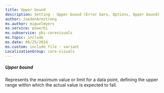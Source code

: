 ```yaml
---
title: Upper bound
description: Setting - Upper bound (Error bars, Options, Upper bound)
author: JaedenArmstrong
ms.author: miguelmyers
ms.service: powerbi
ms.subservice: pbi-corevisuals
ms.topic: include
ms.date: 06/25/2024
ms.custom: include file - variant
LocalizationGroup: core-visuals
---
```

##### Upper bound

Represents the maximum value or limit for a data point, defining the upper range within which the actual value is expected to fall.
